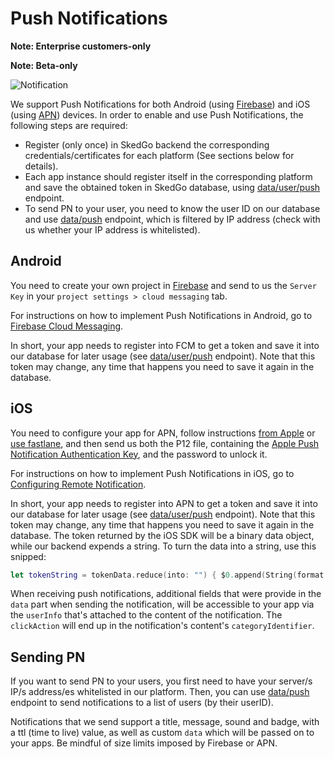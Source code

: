 # Push Notifications

**Note: Enterprise customers-only**

**Note: Beta-only**

![Notification](/img/tripgo-api-notification@2x-100.jpg)

We support Push Notifications for both Android (using [Firebase](https://firebase.google.com/docs/notifications/?hl=es)) and iOS (using [APN](https://developer.apple.com/notifications/)) devices. In order to enable and use Push Notifications, the following steps are required:

- Register (only once) in SkedGo backend the corresponding credentials/certificates for each platform (See sections below for details).
- Each app instance should register itself in the corresponding platform and save the obtained token in SkedGo database, using [data/user/push](https://developer.tripgo.com/swagger/?url=https://raw.githubusercontent.com/skedgo/tripgo-api/gh-pages/specs/pn.swagger.yaml) endpoint.
- To send PN to your user, you need to know the user ID on our database and use [data/push](https://developer.tripgo.com/swagger/?url=https://raw.githubusercontent.com/skedgo/tripgo-api/gh-pages/specs/pn.swagger.yaml) endpoint, which is filtered by IP address (check with us whether your IP address is whitelisted). 


## Android

You need to create your own project in [Firebase](https://console.firebase.google.com) and send to us the `Server Key` in your `project settings > cloud messaging` tab.

For instructions on how to implement Push Notifications in Android, go to [Firebase Cloud Messaging](https://firebase.google.com/docs/cloud-messaging).

In short, your app needs to register into FCM to get a token and save it into our database for later usage (see [data/user/push](https://developer.tripgo.com/swagger/?url=https://raw.githubusercontent.com/skedgo/tripgo-api/gh-pages/specs/pn.swagger.yaml) endpoint). Note that this token may change, any time that happens you need to save it again in the database.


## iOS

You need to configure your app for APN, follow instructions [from Apple](http://help.apple.com/xcode/mac/current/#/dev11b059073) or [use fastlane](https://docs.fastlane.tools/actions/pem/), and then send us both the P12 file, containing the [Apple Push Notification Authentication Key](http://help.apple.com/xcode/mac/current/#/dev11b059073?sub=dev1eb5dfe65), and the password to unlock it.

For instructions on how to implement Push Notifications in iOS, go to [Configuring Remote Notification](https://developer.apple.com/library/content/documentation/NetworkingInternet/Conceptual/RemoteNotificationsPG/HandlingRemoteNotifications.html#//apple_ref/doc/uid/TP40008194-CH6-SW4).

In short, your app needs to register into APN to get a token and save it into our database for later usage (see [data/user/push](https://developer.tripgo.com/swagger/?url=https://raw.githubusercontent.com/skedgo/tripgo-api/gh-pages/specs/pn.swagger.yaml) endpoint). Note that this token may change, any time that happens you need to save it again in the database. The token returned by the iOS SDK will be a binary data object, while our backend expends a string. To turn the data into a string, use this snipped:

```swift
let tokenString = tokenData.reduce(into: "") { $0.append(String(format: "%02X", $1)) }
```

When receiving push notifications, additional fields that were provide in the `data` part when sending the notification, will be accessible to your app via the `userInfo` that's attached to the content of the notification. The `clickAction` will end up in the notification's content's `categoryIdentifier`.


## Sending PN

If you want to send PN to your users, you first need to have your server/s IP/s address/es whitelisted in our platform. Then, you can use [data/push](https://developer.tripgo.com/swagger/?url=https://raw.githubusercontent.com/skedgo/tripgo-api/gh-pages/specs/pn.swagger.yaml) endpoint to send notifications to a list of users (by their userID).

Notifications that we send support a title, message, sound and badge, with a ttl (time to live) value, as well as custom `data` which will be passed on to your apps. Be mindful of size limits imposed by Firebase or APN.